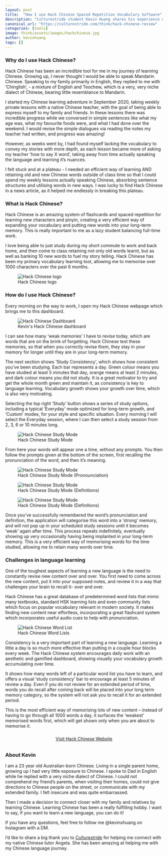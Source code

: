 ```yaml
---
layout: post
title:  "How I use Hack Chinese Spaced Repetition Vocabulary Software"
description: "Culturestride student Kevin Huang shares his experience using Mandarin Chinese spaced repetition vocabulary building tool Hack Chinese."
canonical_url: "https://culturestride.com/think/hack-chinese-review"
categories: [tools]
image: think/assets/images/hackchinese.jpg
author: kevinhuang
tags: []
---
```

### Why do I use Hack Chinese?
Hack Chinese has been an incredible tool for me in my journey of learning Chinese. Growing up, I never thought I would be able to speak Mandarin Chinese. Speaking to my family primarily in English, they replied to me with ‘Chinglish’, - a mixture of English and Teochew, which is a very, very niche dialect of Chinese, bearing little resemblance to Mandarin.

I started my Chinese learning adventure in September 2020, taking weekly private lessons with a native Chinese teacher, with the goal of being able to express myself to my family and friends. In these lessons there was incredible progress while we conversed in simple sentences like what my age was, what my favourite foods were, and what I had done over the weekend. I would revise the simple dialogues via reading the notes my teacher had written, and progress was amazing! 

However, as weeks went by, I had found myself lacking the vocabulary to convey my stories with more depth, as each lesson became more of asking my teacher ‘how to say X word’, taking away from time actually speaking the language and learning it’s nuances.

I felt stuck and at a plateau - I needed an efficient way of learning AND retaining old and new Chinese words outside of class time so that I could spend my weekly lessons actually speaking Chinese, absorbing sentence structures and utilising words in new ways. I was lucky to find Hack Chinese in a news article, as it helped me endlessly in breaking this plateau. 

### What is Hack Chinese?
Hack Chinese is an amazing system of flashcards and spaced repetition for learning new characters and pinyin, creating a very efficient way of expanding your vocabulary and putting new words into your long-term memory. This is really important to me as a lazy student balancing full-time work.

I love being able to just study during my short commute to work and back home, and then come to class retaining not only old words learnt, but as well as banking 10 new words to fuel my story telling. Hack Chinese has been my primary vocabulary learning tool, allowing me to memorise over 1000 characters over the past 6 months. 

<figure>
  <img class="blogImage" src="../../think/assets/images/hackchinese.jpg" alt="Hack Chinese logo"/>
  <figcaption>Hack Chinese logo</figcaption>
</figure>

### How do I use Hack Chinese?
Every morning on the way to work, I open my Hack Chinese webpage which brings me to this dashboard.

<figure>
  <img class="blogImage" style="max-height:600px" src="../../think/assets/images/hackchinesedashboard.png" alt="Hack Chinese Dashboard"/>
  <figcaption>Kevin's Hack Chinese dashboard</figcaption>
</figure>

I can see how many ‘weak memories’ I have to revise today, which are words that are on the brink of forgetting. Hack Chinese test these memories, so that when you correctly revise them, they stay in your memory for longer until they are in your long-term memory.

The next section shows ‘Study Consistency’, which shows how consistent you’ve been studying. Each bar represents a day. Green colour means you have studied at least 5 minutes that day, orange means at least 2 minutes, and dark colour means you did not study. It is a great motivator to try and get the whole month green and maintain it, as consistency is key to language learning. Vocabulary growth shows your growth over time, which is also very motivating. 

Selecting the top right ‘Study’ button shows a series of study options, including a typical ‘Everyday’ mode optimized for long-term growth, and ‘Custom’ modes, for your style and specific situation. Every morning I will select the Everyday session, where I can then select a study session from 2, 3, 6 or 10 minutes long. 

<figure>
  <img class="blogImage" src="../../think/assets/images/hackchinesestudy1.png" alt="Hack Chinese Study Mode"/>
  <figcaption>Hack Chinese Study Mode</figcaption>
</figure>

From here your words will appear one a time, without any prompts. You then follow the prompts given at the bottom of the screen, first recalling the pronunciation of the word, and then it’s meaning.

<figure>
  <img class="blogImage" src="../../think/assets/images/hackchinesestudy2.png" alt="Hack Chinese Study Mode"/>
  <figcaption>Hack Chinese Study Mode (Pronounciation)</figcaption>
</figure>


<figure>
  <img class="blogImage" src="../../think/assets/images/hackchinesestudy3.png" alt="Hack Chinese Study Mode"/>
  <figcaption>Hack Chinese Study Mode (Definitions)</figcaption>
</figure>

<figure>
  <img class="blogImage" src="../../think/assets/images/hackchinesestudy4.png" alt="Hack Chinese Study Mode"/>
  <figcaption>Hack Chinese Study Mode (Definitions)</figcaption>
</figure>

Once you’ve successfully remembered the word’s pronunciation and definition, the application will categorise this word into a ‘strong’ memory, and will not pop up in your scheduled study sessions until it becomes ‘weak’ again after time. This process repeats indefinitely, eventually showing up very occasionally having being implanted in your long-term memory. This is a very efficient way of memorising words for the time studied, allowing me to retain many words over time. 

### Challenges in language learning
One of the toughest aspects of learning a new language is the need to constantly revise new content over and over. You first need to come across the new content, put it into your supposed notes, and review it in a way that challenges your brain to recall it- over and over.

Hack Chinese has a great database of predetermined word lists that mimic many textbooks, standard HSK learning lists and even community lists which focus on popular vocabulary relevant in modern society. It makes finding new content near effortless, incorporating a great flashcard system which incorporates useful audio cues to help with pronunciation.

<figure>
  <img class="blogImage" style="max-height:600px" src="../../think/assets/images/hackchinesewordlist.png" alt="Hack Chinese Word List"/>
  <figcaption>Hack Chinese Word Lists</figcaption>
</figure>

Consistency is a very important part of learning a new language. Learning a little a day is so much more effective than putting in a couple hour blocks every week. The Hack Chinese system encourages daily work with an aesthetic and gamified dashboard, showing visually your vocabulary growth accumulating over time.

It shows how many words left of a particular word list you have to learn, and offers a visual ‘study consistency’ bar to encourage at least 5 minutes of review a day. Even if you do not review for an extended period of time, words you do recall after coming back will be placed into your long term memory category, so the system will not ask you to recall it for an extended period.

This is the most efficient way of memorising lots of new content – instead of having to go through all 1000 words a day, it surfaces the ‘weakest’ memorised words first, which will get shown only when you are about to memorise it.

<div style="width:100%;text-align:center">
<a class="button button-primary button-block button-shadow" style="display:inline-block; margin: 10px" href="https://www.hackchinese.com/?utm_source=culturestride" target="_blank">Visit Hack Chinese Website</a>
</div>

### About Kevin
I am a 23 year old Australian-born Chinese. Living in a single parent home, growing up I had very little exposure to Chinese. I spoke to Dad in English while he replied with a very niche dialect of Chinese. I could not comprehend my friend’s parents, when visiting their homes, could not give directions to Chinese people on the street, or communicate with my extended family. I felt insecure and was quite embarrassed. 

Then I made a decision to connect closer with my family and relatives by learning Chinese. 
Learning Chinese has been a really fulfilling hobby. I want to say, if you want to learn a new language, you can do it! 

If you have any questions, feel free to follow me @kevinxhuang on Instagram with a DM. 

I’d like to share a big thank you to [Culturestride](https://culturestride.com/) for helping me connect with my native Chinese tutor Angela. She has been amazing at helping me with my Chinese language journey. 